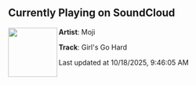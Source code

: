 ## Currently Playing on SoundCloud

[<img align="left" width="100" src="https://i1.sndcdn.com/artworks-71CY7eOZYIeO-0-t500x500.jpg">](https://soundcloud.com/elektrasparksmusic/girls-go-hard)

**Artist**: Moji 

**Track**: Girl's Go Hard

Last updated at 10/18/2025, 9:46:05 AM
